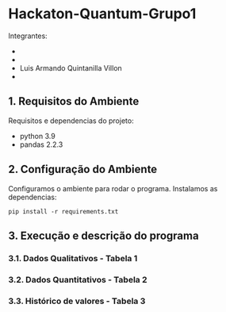 # Hackaton-Quantum-Grupo1

Integrantes:

- 
- 
- Luis Armando Quintanilla Villon
- 
    
## 1. Requisitos do Ambiente

Requisitos e dependencias do projeto:
- python 3.9
- pandas 2.2.3



## 2. Configuração do Ambiente

Configuramos o ambiente para rodar o programa. Instalamos as dependencias:


```
pip install -r requirements.txt
```

## 3. Execução e descrição do programa

### 3.1. Dados Qualitativos - Tabela 1

### 3.2. Dados Quantitativos - Tabela 2

### 3.3. Histórico de valores - Tabela 3

